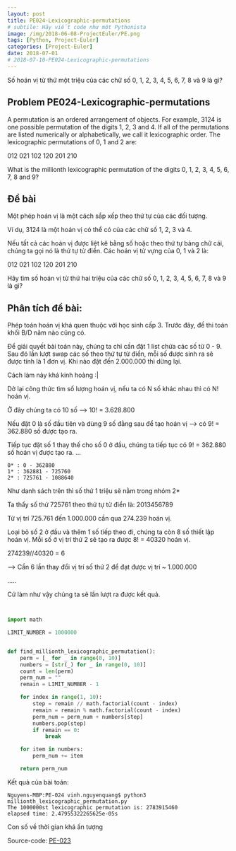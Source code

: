 ```yaml
---
layout: post
title: PE024-Lexicographic-permutations
# subtile: Hãy viết code như một Pythonista
image: /img/2018-06-08-ProjectEuler/PE.png
tags: [Python, Project-Euler]
categories: [Project-Euler]
date: 2018-07-01
# 2018-07-10-PE024-Lexicographic-permutations
---
```

Số hoán vị từ thứ một triệu của các chữ số 0, 1, 2, 3, 4, 5, 6, 7, 8 và 9 là gì?


## Problem PE024-Lexicographic-permutations
A permutation is an ordered arrangement of objects. For example, 3124 is one possible permutation of the digits 1, 2, 3 and 4. If all of the permutations are listed numerically or alphabetically, we call it lexicographic order. The lexicographic permutations of 0, 1 and 2 are:

012   021   102   120   201   210

What is the millionth lexicographic permutation of the digits 0, 1, 2, 3, 4, 5, 6, 7, 8 and 9?

## Đề bài
Một phép hoán vị là một cách sắp xếp theo thứ tự của các đối tượng. 

Ví dụ, 3124 là một hoán vị có thể có của các chữ số 1, 2, 3 và 4. 

Nếu tất cả các hoán vị được liệt kê bằng số hoặc theo thứ tự bảng chữ cái, chúng ta gọi nó là thứ tự từ điển. Các hoán vị từ vựng của 0, 1 và 2 là:

012 021 102 120 201 210

Hãy tìm số hoán vị từ thứ hai triệu của các chữ số 0, 1, 2, 3, 4, 5, 6, 7, 8 và 9 là gì?


## Phân tích đề bài:
Phép toán hoán vị khá quen thuộc với học sinh cấp 3. Trước đây, đề thi toán khối B/D năm nào cũng có. 

Để giải quyết bài toán này, chúng ta chỉ cần đặt 1 list chứa các số từ 0 - 9. Sau đó lần lượt swap các số theo thứ tự từ điển, mỗi số được sinh ra sẽ được tính là 1 đơn vị. Khi nào đặt đến 2.000.000 thì dừng lại. 

Cách làm này khá kinh hoàng :|

Dở lại công thức tìm số lượng hoán vị, nếu ta có N số khác nhau thì có N! hoán vị.

Ở đây chúng ta có 10 số --> 10! = 3.628.800

Nếu đặt 0 là số đầu tiên và dùng 9 số đằng sau để tạo hoán vị --> có 9! = 362.880 số được tạo ra.

Tiếp tục đặt số 1 thay thế cho số 0 ở đầu, chúng ta tiếp tục có 9! = 362.880 số hoán vị được tạo ra.
...

```
0* : 0 - 362880
1* : 362881 - 725760
2* : 725761 - 1088640
```
Như danh sách trên thì số thứ 1 triệu sẽ nằm trong nhóm 2*

Ta thấy số thứ 725761 theo thứ tự từ điển là: 2013456789

Từ vị trí 725.761 đến 1.000.000 cần qua 274.239 hoán vị.

Loại bỏ số 2 ở đầu và thêm 1 số tiếp theo đi, chúng ta còn 8 số thiết lập hoán vị. Mỗi số ở vị trí thứ 2 sẽ tạo ra được 8! = 40320 hoán vị.

274239//40320 = 6

--> Cần 6 lần thay đổi vị trí số thứ 2 để đạt được vị trí ~ 1.000.000

.....

Cứ làm như vậy chúng ta sẽ lần lượt ra được kết quả. 


```Python


import math

LIMIT_NUMBER = 1000000


def find_millionth_lexicographic_permutation():
    perm = [_ for _ in range(0, 10)]
    numbers = [str(_) for _ in range(0, 10)]
    count = len(perm)
    perm_num = ""
    remain = LIMIT_NUMBER - 1

    for index in range(1, 10):
        step = remain // math.factorial(count - index)
        remain = remain % math.factorial(count - index)
        perm_num = perm_num + numbers[step]
        numbers.pop(step)
        if remain == 0:
            break

    for item in numbers:
        perm_num += item

    return perm_num


```

Kết quả của bài toán:
```
Nguyens-MBP:PE-024 vinh.nguyenquang$ python3 millionth_lexicographic_permutation.py
The 1000000st lexicographic permutation is: 2783915460
elapsed time: 2.47955322265625e-05s

```

Con số về thời gian khá ấn tượng

Source-code:
[PE-023](https://github.com/quangvinh86/python-projecteuler/tree/master/PE-023)
